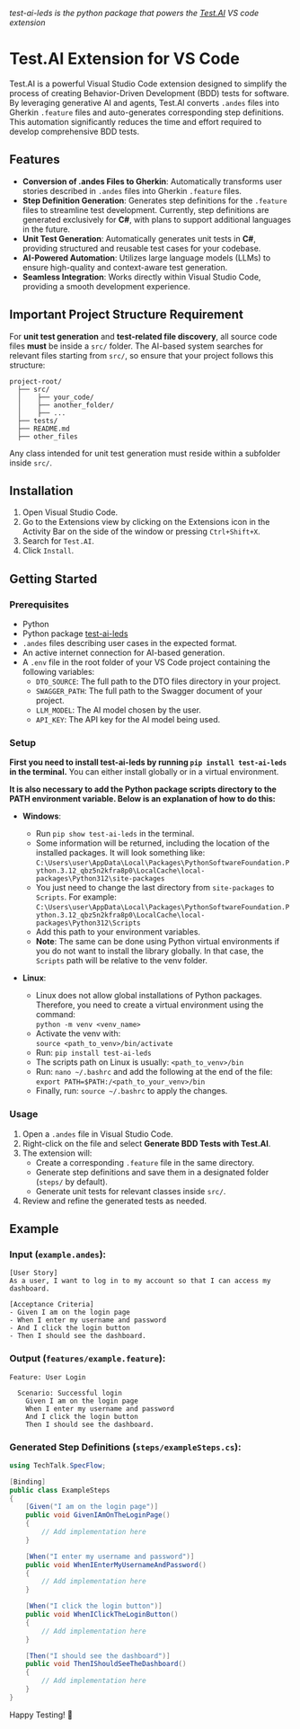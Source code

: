 *test-ai-leds is the python package that powers the [Test.AI](https://marketplace.visualstudio.com/items?itemName=GabrieldePaulaBrunetti.test-ai) VS code extension*

# Test.AI Extension for VS Code

Test.AI is a powerful Visual Studio Code extension designed to simplify the process of creating Behavior-Driven Development (BDD) tests for software. By leveraging generative AI and agents, Test.AI converts `.andes` files into Gherkin `.feature` files and auto-generates corresponding step definitions. This automation significantly reduces the time and effort required to develop comprehensive BDD tests.

## Features

- **Conversion of .andes Files to Gherkin**: Automatically transforms user stories described in `.andes` files into Gherkin `.feature` files.
- **Step Definition Generation**: Generates step definitions for the `.feature` files to streamline test development. Currently, step definitions are generated exclusively for **C#**, with plans to support additional languages in the future.
- **Unit Test Generation**: Automatically generates unit tests in **C#**, providing structured and reusable test cases for your codebase.
- **AI-Powered Automation**: Utilizes large language models (LLMs) to ensure high-quality and context-aware test generation.
- **Seamless Integration**: Works directly within Visual Studio Code, providing a smooth development experience.

## Important Project Structure Requirement

For **unit test generation** and **test-related file discovery**, all source code files **must** be inside a `src/` folder. The AI-based system searches for relevant files starting from `src/`, so ensure that your project follows this structure:

```
project-root/
  ├── src/
  │    ├── your_code/
  │    ├── another_folder/
  │    ├── ...
  ├── tests/
  ├── README.md
  ├── other_files
```

Any class intended for unit test generation must reside within a subfolder inside `src/`.

## Installation

1. Open Visual Studio Code.
2. Go to the Extensions view by clicking on the Extensions icon in the Activity Bar on the side of the window or pressing `Ctrl+Shift+X`.
3. Search for `Test.AI`.
4. Click `Install`.

## Getting Started

### Prerequisites
- Python
- Python package [test-ai-leds](https://pypi.org/project/test-ai-leds/)
- `.andes` files describing user cases in the expected format.
- An active internet connection for AI-based generation.
- A `.env` file in the root folder of your VS Code project containing the following variables:
  - `DTO_SOURCE`: The full path to the DTO files directory in your project.
  - `SWAGGER_PATH`: The full path to the Swagger document of your project.
  - `LLM_MODEL`: The AI model chosen by the user.
  - `API_KEY`: The API key for the AI model being used.

### Setup

**First you need to install test-ai-leds by running `pip install test-ai-leds` in the terminal.**
You can either install globally or in a virtual environment.

**It is also necessary to add the Python package scripts directory to the PATH environment variable. Below is an explanation of how to do this:**

- **Windows**:
  - Run `pip show test-ai-leds` in the terminal.
  - Some information will be returned, including the location of the installed packages. It will look something like:
    `C:\Users\user\AppData\Local\Packages\PythonSoftwareFoundation.Python.3.12_qbz5n2kfra8p0\LocalCache\local-packages\Python312\site-packages`
  - You just need to change the last directory from `site-packages` to `Scripts`. For example:
    `C:\Users\user\AppData\Local\Packages\PythonSoftwareFoundation.Python.3.12_qbz5n2kfra8p0\LocalCache\local-packages\Python312\Scripts`
  - Add this path to your environment variables.
  - **Note**: The same can be done using Python virtual environments if you do not want to install the library globally. In that case, the `Scripts` path will be relative to the venv folder.

- **Linux**:
  - Linux does not allow global installations of Python packages. Therefore, you need to create a virtual environment using the command:  
    `python -m venv <venv_name>`
  - Activate the venv with:  
    `source <path_to_venv>/bin/activate`
  - Run: `pip install test-ai-leds`
  - The scripts path on Linux is usually: `<path_to_venv>/bin`
  - Run: `nano ~/.bashrc`
    and add the following at the end of the file: `export PATH=$PATH:/<path_to_your_venv>/bin`
  - Finally, run: `source ~/.bashrc` to apply the changes.
  
### Usage
1. Open a `.andes` file in Visual Studio Code.
2. Right-click on the file and select **Generate BDD Tests with Test.AI**.
3. The extension will:
   - Create a corresponding `.feature` file in the same directory.
   - Generate step definitions and save them in a designated folder (`steps/` by default).
   - Generate unit tests for relevant classes inside `src/`.
4. Review and refine the generated tests as needed.

## Example

### Input (`example.andes`):
```andes
[User Story]
As a user, I want to log in to my account so that I can access my dashboard.

[Acceptance Criteria]
- Given I am on the login page
- When I enter my username and password
- And I click the login button
- Then I should see the dashboard.
```

### Output (`features/example.feature`):
```gherkin
Feature: User Login

  Scenario: Successful login
    Given I am on the login page
    When I enter my username and password
    And I click the login button
    Then I should see the dashboard.
```

### Generated Step Definitions (`steps/exampleSteps.cs`):
```csharp
using TechTalk.SpecFlow;

[Binding]
public class ExampleSteps
{
    [Given("I am on the login page")]
    public void GivenIAmOnTheLoginPage()
    {
        // Add implementation here
    }

    [When("I enter my username and password")]
    public void WhenIEnterMyUsernameAndPassword()
    {
        // Add implementation here
    }

    [When("I click the login button")]
    public void WhenIClickTheLoginButton()
    {
        // Add implementation here
    }

    [Then("I should see the dashboard")]
    public void ThenIShouldSeeTheDashboard()
    {
        // Add implementation here
    }
}
```

Happy Testing! 🚀